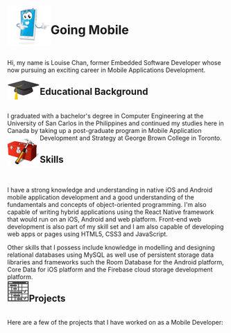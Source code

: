 
<img align="left" src="./images/mobile_icon.png" width=100 />

# Going Mobile        
<br>

Hi, my name is Louise Chan, former Embedded Software Developer whose now pursuing an exciting career in Mobile Applications Development.

<img align="left" src="./images/graduation_cap.png" width=75 />

## Educational Background
<br>
I graduated with a bachelor's degree in Computer Engineering at the University of San Carlos in the Philippines and continued my studies here in Canada by taking up a post-graduate program in Mobile Application Development and Strategy at George Brown College in Toronto.

<img align="left" src="./images/toolbox.png" width=75 /> 

## Skills
<br>

I have a strong knowledge and understanding in native iOS and Android mobile application development and a good understanding of the fundamentals and concepts of object-oriented programming. I'm also capable of writing hybrid applications using the React Native framework that would run on an iOS, Android and web platform. Front-end web development is also part of my skill set and I am also capable of developing web apps or pages using HTML5, CSS3 and JavaScript.  

Other skills that I possess include knowledge in modelling and designing relational databases using MySQL as well use of persistent storage data libraries and frameworks such the Room Database for the Android platform, Core Data for iOS platform and the Firebase cloud storage development platform.
<br>
<img align="left" src="./images/project_icon.png" width=50 /> 

## Projects
<br>
Here are a few of the projects that I have worked on as a Mobile Developer:









